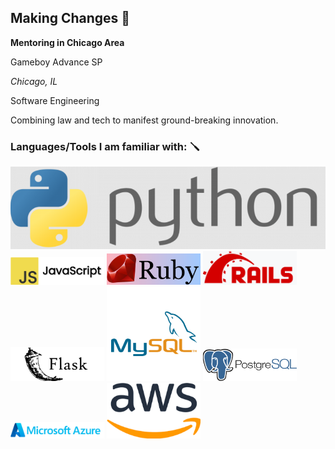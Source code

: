 ## Making Changes 👋
**Mentoring in Chicago Area**

Gameboy Advance SP

*Chicago, IL*

Software Engineering

Combining law and tech to manifest ground-breaking innovation. 

### Languages/Tools I am familiar with: 🪛
<img src="/python.png" style="width:150px, height: 30px;">
<img src="/javascript.png" style="width:150px">
<img src="/ruby.png" style="width:150px">
<img src="/rails.png" style="width:150px">
<img src="/flask.png" style="width:150px">
<img src="/mysql.png" style="width:150px">
<img src="/postgresql.png" style="width:150px">
<img src="/azure.png" style="width:150px">
<img src="/aws.png" style="width:150px">
<!--
**BlueUnderBoy/BlueUnderBoy** is a ✨ _special_ ✨ repository because its `README.md` (this file) appears on your GitHub profile.

Here are some ideas to get you started:

- 🔭 I’m currently working on ...
- 🌱 I’m currently learning ...
- 👯 I’m looking to collaborate on ...
- 🤔 I’m looking for help with ...
- 💬 Ask me about ...
- 📫 How to reach me: ...
- 😄 Pronouns: ...
- ⚡ Fun fact: ...
-->
